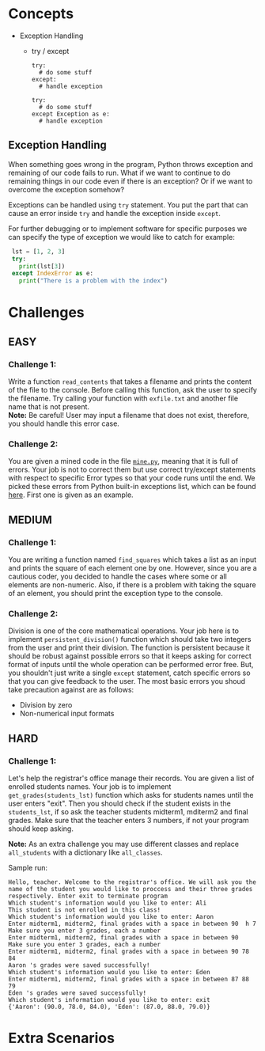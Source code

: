 # Concepts

- Exception Handling

  - try / except

    ```
    try:
      # do some stuff
    except:
      # handle exception

    try:
      # do some stuff
    except Exception as e:
      # handle exception

    ```

## Exception Handling

When something goes wrong in the program, Python throws exception and remaining of our code fails to run. What if we want to continue to do remaining things in our code even if there is an exception? Or if we want to overcome the exception somehow?

Exceptions can be handled using `try` statement. You put the part that can cause an error inside `try` and handle the exception inside `except`.

For further debugging or to implement software for specific purposes we can specify the type of exception we would like to catch for example:
```python
 lst = [1, 2, 3]
 try:
   print(lst[3])
 except IndexError as e:
   print("There is a problem with the index")
```

# Challenges

## EASY

### Challenge 1:

Write a function `read_contents` that takes a filename and prints the content of the file to the console. Before calling this function, ask the user to specify the filename. Try calling your function with `exfile.txt` and another file name that is not present.  
**Note:** Be careful! User may input a filename that does not exist, therefore, you should handle this error case.

### Challenge 2:
You are given a mined code in the file [`mine.py`](mine.py), meaning that it is full of errors. Your job is not to correct them but use correct try/except statements with respect to specific Error types so that your code runs until the end. We picked these errors from Python built-in exceptions list, which can be found [here](https://docs.python.org/3/library/exceptions.html). First one is given as an example.

## MEDIUM

### Challenge 1:

You are writing a function named `find_squares` which takes a list as an input and prints the square of each element one by one. However, since you are a cautious coder, you decided to handle the cases where some or all elements are non-numeric. Also, if there is a problem with taking the square of an element, you should print the exception type to the console.

### Challenge 2:
Division is one of the core mathematical operations. Your job here is to implement `persistent_division()` function which should take two integers from the user and print their division. The function is persistent because it should be robust against possible errors so that it keeps asking for correct format of inputs until the whole operation can be performed error free. But, you shouldn't just write a single `except` statement, catch specific errors so that you can give feedback to the user. The most basic errors you shoud take precaution against are as follows:
- Division by zero
- Non-numerical input formats

## HARD

### Challenge 1:
Let's help the registrar's office manage their records. You are given a list of enrolled students names. Your job is to implement `get_grades(students_lst)` function which asks for students names until the user enters "exit". Then you should check if the student exists in the `students_lst`, if so ask the teacher students midterm1, mditerm2 and final grades. Make sure that the teacher enters 3 numbers, if not your program should keep asking. 

**Note:** As an extra challenge you may use different classes and replace `all_students` with a dictionary like `all_classes`. 

Sample run:
```
Hello, teacher. Welcome to the registrar's office. We will ask you the name of the student you would like to proccess and their three grades respectively. Enter exit to terminate program
Which student's information would you like to enter: Ali
This student is not enrolled in this class!
Which student's information would you like to enter: Aaron
Enter midterm1, midterm2, final grades with a space in between 90  h 7
Make sure you enter 3 grades, each a number
Enter midterm1, midterm2, final grades with a space in between 90
Make sure you enter 3 grades, each a number
Enter midterm1, midterm2, final grades with a space in between 90 78 84
Aaron 's grades were saved successfully!
Which student's information would you like to enter: Eden
Enter midterm1, midterm2, final grades with a space in between 87 88 79
Eden 's grades were saved successfully!
Which student's information would you like to enter: exit
{'Aaron': (90.0, 78.0, 84.0), 'Eden': (87.0, 88.0, 79.0)}
```
# Extra Scenarios

